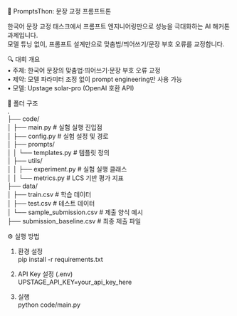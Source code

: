 📝 PromptsThon: 문장 교정 프롬프트톤

한국어 문장 교정 태스크에서 프롬프트 엔지니어링만으로 성능을 극대화하는 AI 해커톤 과제입니다.  
모델 튜닝 없이, 프롬프트 설계만으로 맞춤법/띄어쓰기/문장 부호 오류를 교정합니다.  

🔍 대회 개요  
	•	주제: 한국어 문장의 맞춤법·띄어쓰기·문장 부호 오류 교정  
	•	제약: 모델 파라미터 조정 없이 prompt engineering만 사용 가능  
	•	모델: Upstage solar-pro (OpenAI 호환 API)  

📂 폴더 구조  
.   
├── code/  
│   ├── main.py                 # 실험 실행 진입점  
│   ├── config.py              # 실험 설정 및 경로  
│   ├── prompts/  
│   │   └── templates.py       # 템플릿 정의  
│   ├── utils/  
│   │   ├── experiment.py      # 실험 실행 클래스  
│   │   └── metrics.py         # LCS 기반 평가 지표    
├── data/  
│   ├── train.csv              # 학습 데이터  
│   ├── test.csv               # 테스트 데이터  
│   └── sample_submission.csv  # 제출 양식 예시  
├── submission_baseline.csv    # 최종 제출 파일  

⚙️ 실행 방법  
1. 환경 설정  
pip install -r requirements.txt  

2. API Key 설정 (.env)   
UPSTAGE_API_KEY=your_api_key_here  

3. 실행  
python code/main.py  
